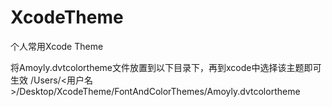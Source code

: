 # XcodeTheme
个人常用Xcode Theme

将Amoyly.dvtcolortheme文件放置到以下目录下，再到xcode中选择该主题即可生效
/Users/<用户名>/Desktop/XcodeTheme/FontAndColorThemes/Amoyly.dvtcolortheme
